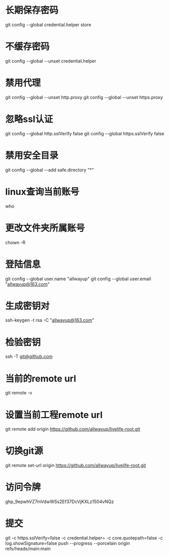 # 长期保存密码
git config --global credential.helper store
# 不缓存密码
git config --global --unset credential.helper
# 禁用代理
git config --global --unset http.proxy
git config --global --unset https.proxy
# 忽略ssl认证
git config --global http.sslVerify false
git config --global https.sslVerify false
# 禁用安全目录
git config --global --add safe.directory "*"
# linux查询当前账号
who
# 更改文件夹所属账号
chown -R <username> <filepath>
# 登陆信息
git config --global user.name "allwayup"
git config --global user.email "allwayup@163.com"
# 生成密钥对
ssh-keygen -t rsa -C "allwayup@163.com"
# 检验密钥
ssh -T git@github.com
# 当前的remote url
git remote -v
# 设置当前工程remote url
git remote add origin https://github.com/allwayup/livelife-root.git
# 切换git源
git remote set-url origin https://github.com/allwayup/livelife-root.git
# 访问令牌
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
# 提交
git -c https.sslVerify=false -c credential.helper= -c core.quotepath=false -c log.showSignature=false push --progress --porcelain origin refs/heads/main:main